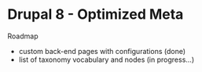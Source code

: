 <h1>Drupal 8 - Optimized Meta</h1>


Roadmap
- custom back-end pages with configurations (done)
- list of taxonomy vocabulary and nodes (in progress...)
